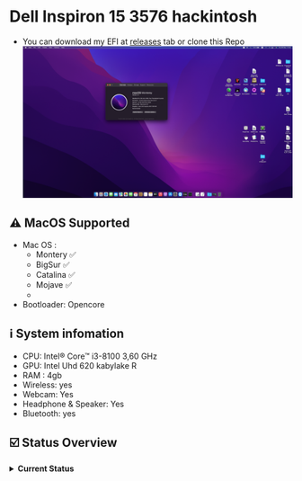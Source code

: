 










# Dell Inspiron 15 3576 hackintosh
- You can download my EFI at [releases](https://github.com/NLTD2010/Dell-Inspiron-15-3576-hackintosh/releases) tab or clone this Repo
![Screenshot](screen.png)

## ⚠ MacOS Supported
- Mac OS : 
  - Montery ✅
  - BigSur ✅
  - Catalina ✅
  - Mojave ✅
  - 
- Bootloader: Opencore

## ℹ️ System infomation

  * CPU: Intel® Core™ i3-8100 3,60 GHz
  * GPU: Intel Uhd 620 kabylake R
  * RAM : 4gb
  * Wireless: yes
  * Webcam: Yes
  * Headphone & Speaker: Yes
  * Bluetooth: yes

## ☑️ Status Overview
<details>
<summary><strong>Current Status</strong></summary>

### Working

| Feature | Status |
| ------------- | ------------- |
| CPU | ✅ Working |
| GPU | ✅ Working |
| USB Port | ✅ Working |
| Audio | ✅ Working |
| Battery | ✅ Working |
| Headphone & Speaker | ✅ Working |
| Webcam | ✅ Working |
| FileVault | ✅ Working |
| iMessage, Facetime & AppStore | ✅ Working |
  
# You should random your serial number 😅😅





